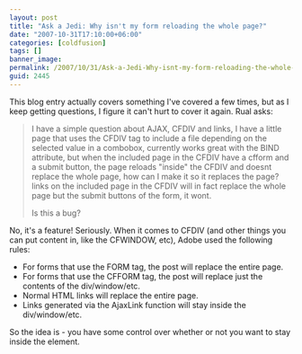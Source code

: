 ```yaml
---
layout: post
title: "Ask a Jedi: Why isn't my form reloading the whole page?"
date: "2007-10-31T17:10:00+06:00"
categories: [coldfusion]
tags: []
banner_image: 
permalink: /2007/10/31/Ask-a-Jedi-Why-isnt-my-form-reloading-the-whole-page
guid: 2445
---
```


This blog entry actually covers something I've covered a few times, but as I keep getting questions, I figure it can't hurt to cover it again. Rual asks:

<blockquote>
<p>
I have a simple question about AJAX, CFDIV and links, I have a little page that
uses the CFDIV tag to include a file depending on the selected value in a
combobox, currently works great with the BIND attribute, but when the included
page in the CFDIV have a cfform and a submit button, the page reloads "inside"
the CFDIV and doesnt replace the whole page, how can I make it so it replaces
the page? links on the included page in the CFDIV will in fact replace the whole
page but the submit buttons of the form, it wont.

Is this a bug?
</p>
</blockquote>

No, it's a feature! Seriously. When it comes to CFDIV (and other things you can put content in, like the CFWINDOW, etc), Adobe used the following rules:

<ul>
<li>For forms that use the FORM tag, the post will replace the entire page.
<li>For forms that use the CFFORM tag, the post will replace just the contents of the div/window/etc. 
<li>Normal HTML links will replace the entire page.
<li>Links generated via the AjaxLink function will stay inside the div/window/etc.
</ul>

So the idea is - you have some control over whether or not you want to stay inside the element.